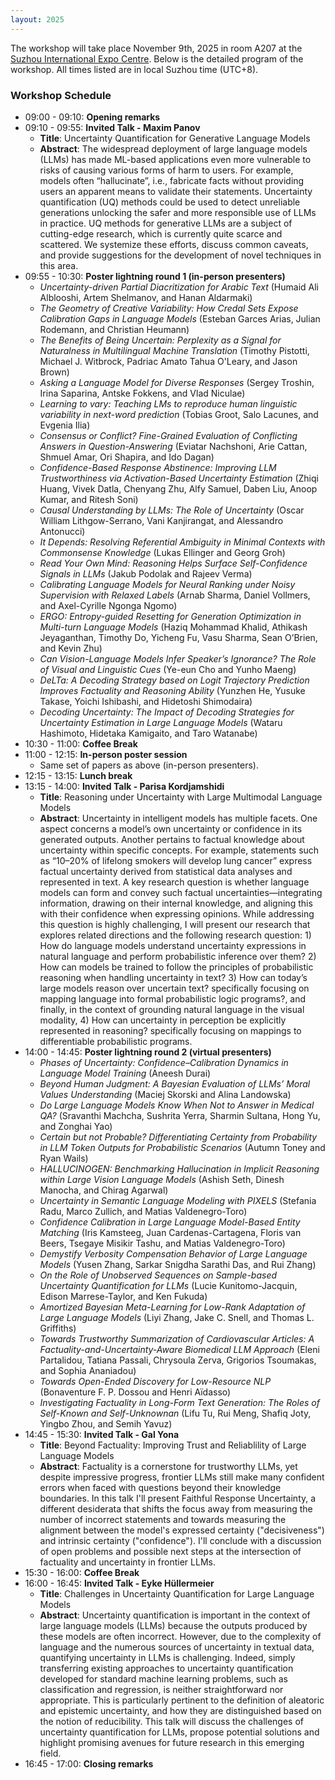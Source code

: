 ```yaml
---
layout: 2025
---
```


The workshop will take place November 9th, 2025 in room A207 at the <a href="https://maps.app.goo.gl/WHQDmNgRvGdcECv47">Suzhou International Expo Centre</a>. Below is the detailed program of the workshop. All times listed are in local Suzhou time (UTC+8).

### Workshop Schedule 

- 09:00 - 09:10: **Opening remarks**
- 09:10 - 09:55: **Invited Talk - Maxim Panov**
  - **Title**: Uncertainty Quantification for Generative Language Models
  - **Abstract**: The widespread deployment of large language models (LLMs) has made ML-based applications even more vulnerable to risks of causing various forms of harm to users. For example, models often “hallucinate”, i.e., fabricate facts without providing users an apparent means to validate their statements. Uncertainty quantification (UQ) methods could be used to detect unreliable generations unlocking the safer and more responsible use of LLMs in practice. UQ methods for generative LLMs are a subject of cutting-edge research, which is currently quite scarce and scattered. We systemize these efforts, discuss common caveats, and provide suggestions for the development of novel techniques in this area.
- 09:55 - 10:30: **Poster lightning round 1 (in-person presenters)**
  - *Uncertainty-driven Partial Diacritization for Arabic Text* (Humaid Ali Alblooshi, Artem Shelmanov, and Hanan Aldarmaki)
  - *The Geometry of Creative Variability: How Credal Sets Expose Calibration Gaps in Language Models* (Esteban Garces Arias, Julian Rodemann, and Christian Heumann)
  - *The Benefits of Being Uncertain: Perplexity as a Signal for Naturalness in Multilingual Machine Translation* (Timothy Pistotti, Michael J. Witbrock, Padriac Amato Tahua O'Leary, and Jason Brown)
  - *Asking a Language Model for Diverse Responses* (Sergey Troshin, Irina Saparina, Antske Fokkens, and Vlad Niculae)
  - *Learning to vary: Teaching LMs to reproduce human linguistic variability in next-word prediction* (Tobias Groot, Salo Lacunes, and Evgenia Ilia)
  - *Consensus or Conflict? Fine-Grained Evaluation of Conflicting Answers in Question-Answering* (Eviatar Nachshoni, Arie Cattan, Shmuel Amar, Ori Shapira, and Ido Dagan)
  - *Confidence-Based Response Abstinence: Improving LLM Trustworthiness via Activation-Based Uncertainty Estimation* (Zhiqi Huang, Vivek Datla, Chenyang Zhu, Alfy Samuel, Daben Liu, Anoop Kumar, and Ritesh Soni)
  - *Causal Understanding by LLMs: The Role of Uncertainty* (Oscar William Lithgow-Serrano, Vani Kanjirangat, and Alessandro Antonucci)
  - *It Depends: Resolving Referential Ambiguity in Minimal Contexts with Commonsense Knowledge* (Lukas Ellinger and Georg Groh)
  - *Read Your Own Mind: Reasoning Helps Surface Self-Confidence Signals in LLMs* (Jakub Podolak and Rajeev Verma)
  - *Calibrating Language Models for Neural Ranking under Noisy Supervision with Relaxed Labels* (Arnab Sharma, Daniel Vollmers, and Axel-Cyrille Ngonga Ngomo)
  - *ERGO: Entropy-guided Resetting for Generation Optimization in Multi-turn Language Models* (Haziq Mohammad Khalid, Athikash Jeyaganthan, Timothy Do, Yicheng Fu, Vasu Sharma, Sean O’Brien, and Kevin Zhu)
  - *Can Vision-Language Models Infer Speaker’s Ignorance? The Role of Visual and Linguistic Cues* (Ye-eun Cho and Yunho Maeng)
  - *DeLTa: A Decoding Strategy based on Logit Trajectory Prediction Improves Factuality and Reasoning Ability* (Yunzhen He, Yusuke Takase, Yoichi Ishibashi, and Hidetoshi Shimodaira)
  - *Decoding Uncertainty: The Impact of Decoding Strategies for Uncertainty Estimation in Large Language Models* (Wataru Hashimoto, Hidetaka Kamigaito, and Taro Watanabe)
- 10:30 - 11:00: **Coffee Break**
- 11:00 - 12:15: **In-person poster session**
  - Same set of papers as above (in-person presenters).
- 12:15 - 13:15: **Lunch break**
- 13:15 - 14:00: **Invited Talk - Parisa Kordjamshidi**
  - **Title**: Reasoning under Uncertainty with Large Multimodal Language Models
  - **Abstract**: Uncertainty in intelligent models has multiple facets. One aspect concerns a model’s own uncertainty or confidence in its generated outputs. Another pertains to factual knowledge about uncertainty within specific concepts. For example, statements such as “10–20% of lifelong smokers will develop lung cancer” express factual uncertainty derived from statistical data analyses and represented in text. A key research question is whether language models can form and convey such factual uncertainties—integrating information, drawing on their internal knowledge, and aligning this with their confidence when expressing opinions. While addressing this question is highly challenging, I will present our research that explores related directions and the following research question: 1) How do language models understand uncertainty expressions in natural language and perform probabilistic inference over them? 2) How can models be trained to follow the principles of probabilistic reasoning when handling uncertainty in text? 3) How can today’s large models reason over uncertain text? specifically focusing on mapping language into formal probabilistic logic programs?, and finally, in the context of grounding natural language in the visual modality, 4) How can uncertainty in perception be explicitly represented in reasoning? specifically focusing on mappings to differentiable probabilistic programs.
- 14:00 - 14:45: **Poster lightning round 2 (virtual presenters)**
  - *Phases of Uncertainty: Confidence–Calibration Dynamics in Language Model Training* (Aneesh Durai)
  - *Beyond Human Judgment: A Bayesian Evaluation of LLMs’ Moral Values Understanding* (Maciej Skorski and Alina Landowska)
  - *Do Large Language Models Know When Not to Answer in Medical QA?* (Sravanthi Machcha, Sushrita Yerra, Sharmin Sultana, Hong Yu, and Zonghai Yao)
  - *Certain but not Probable? Differentiating Certainty from Probability in LLM Token Outputs for Probabilistic Scenarios* (Autumn Toney and Ryan Wails)
  - *HALLUCINOGEN: Benchmarking Hallucination in Implicit Reasoning within Large Vision Language Models* (Ashish Seth, Dinesh Manocha, and Chirag Agarwal)
  - *Uncertainty in Semantic Language Modeling with PIXELS* (Stefania Radu, Marco Zullich, and Matias Valdenegro-Toro)
  - *Confidence Calibration in Large Language Model-Based Entity Matching* (Iris Kamsteeg, Juan Cardenas-Cartagena, Floris van Beers, Tsegaye Misikir Tashu, and Matias Valdenegro-Toro)
  - *Demystify Verbosity Compensation Behavior of Large Language Models* (Yusen Zhang, Sarkar Snigdha Sarathi Das, and Rui Zhang)
  - *On the Role of Unobserved Sequences on Sample-based Uncertainty Quantification for LLMs* (Lucie Kunitomo-Jacquin, Edison Marrese-Taylor, and Ken Fukuda)
  - *Amortized Bayesian Meta-Learning for Low-Rank Adaptation of Large Language Models* (Liyi Zhang, Jake C. Snell, and Thomas L. Griffiths)
  - *Towards Trustworthy Summarization of Cardiovascular Articles: A Factuality-and-Uncertainty-Aware Biomedical LLM Approach* (Eleni Partalidou, Tatiana Passali, Chrysoula Zerva, Grigorios Tsoumakas, and Sophia Ananiadou)
  - *Towards Open-Ended Discovery for Low-Resource NLP* (Bonaventure F. P. Dossou and Henri Aïdasso)
  - *Investigating Factuality in Long-Form Text Generation: The Roles of Self-Known and Self-Unknownan* (Lifu Tu, Rui Meng, Shafiq Joty, Yingbo Zhou, and Semih Yavuz)
- 14:45 - 15:30: **Invited Talk - Gal Yona**
  - **Title**: Beyond Factuality: Improving Trust and Reliablility of Large Language Models
  - **Abstract**: Factuality is a cornerstone for trustworthy LLMs, yet despite impressive progress, frontier LLMs still make many confident errors when faced with questions beyond their knowledge boundaries. In this talk I'll present Faithful Response Uncertainty, a different desiderata that shifts the focus away from measuring the number of incorrect statements and towards measuring the alignment between the model's expressed certainty ("decisiveness") and intrinsic certainty ("confidence"). I'll conclude with a discussion of open problems and possible next steps at the intersection of factuality and uncertainty in frontier LLMs.
- 15:30 - 16:00: **Coffee Break**
- 16:00 - 16:45: **Invited Talk - Eyke Hüllermeier**
  - **Title**: Challenges in Uncertainty Quantification for Large Language Models
  - **Abstract**: Uncertainty quantification is important in the context of large language models (LLMs) because the outputs produced by these models are often incorrect. However, due to the complexity of language and the numerous sources of uncertainty in textual data, quantifying uncertainty in LLMs is challenging. Indeed, simply transferring existing approaches to uncertainty quantification developed for standard machine learning problems, such as classification and regression, is neither straightforward nor appropriate. This is particularly pertinent to the definition of aleatoric and epistemic uncertainty, and how they are distinguished based on the notion of reducibility. This talk will discuss the challenges of uncertainty quantification for LLMs, propose potential solutions and highlight promising avenues for future research in this emerging field.
- 16:45 - 17:00: **Closing remarks**
